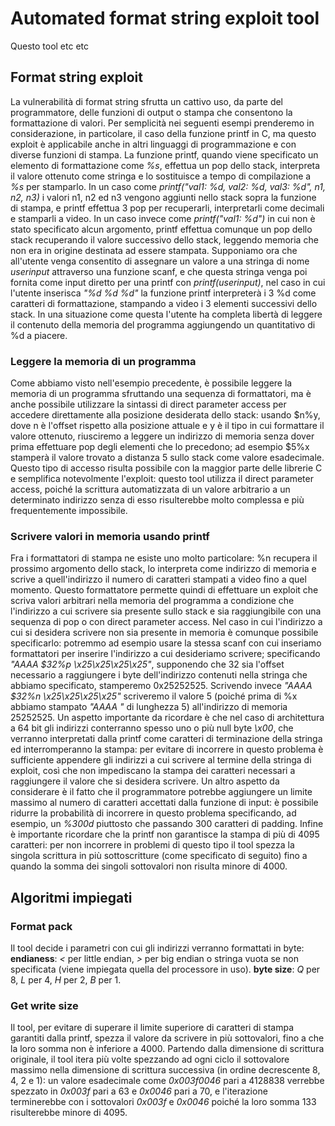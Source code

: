 # Automated format string exploit tool
Questo tool etc etc

## Format string exploit
La vulnerabilità di format string sfrutta un cattivo uso, da parte del programmatore, delle funzioni di output o stampa che consentono la formattazione di valori.
Per semplicità nei seguenti esempi prenderemo in considerazione, in particolare, il caso della funzione printf in C, ma questo exploit è applicabile anche in altri linguaggi di programmazione e con diverse funzioni di stampa.
La funzione printf, quando viene specificato un elemento di formattazione come _%s_, effettua un pop dello stack, interpreta il valore ottenuto come stringa e lo sostituisce a tempo di compilazione a _%s_ per stamparlo. In un caso come _printf("val1: %d, val2: %d, val3: %d", n1, n2, n3)_ i valori n1, n2 ed n3 vengono aggiunti nello stack sopra la funzione di stampa, e printf effettua 3 pop per recuperarli, interpretarli come decimali e stamparli a video. In un caso invece come _printf("val1: %d")_ in cui non è stato specificato alcun argomento, printf effettua comunque un pop dello stack recuperando il valore successivo dello stack, leggendo memoria che non era in origine destinata ad essere stampata.
Supponiamo ora che all'utente venga consentito di assegnare un valore a una stringa di nome _userinput_ attraverso una funzione scanf, e che questa stringa venga poi fornita come input diretto per una printf con _printf(userinput)_, nel caso in cui l'utente inserisca _"%d %d %d"_ la funzione printf interpreterà i 3 %d come caratteri di formattazione, stampando a video i 3 elementi successivi dello stack. In una situazione come questa l'utente ha completa libertà di leggere il contenuto della memoria del programma aggiungendo un quantitativo di %d a piacere.

### Leggere la memoria di un programma
Come abbiamo visto nell'esempio precedente, è possibile leggere la memoria di un programma sfruttando una sequenza di formattatori, ma è anche possibile utilizzare la sintassi di direct parameter access per accedere direttamente alla posizione desiderata dello stack: usando $n%y, dove n è l'offset rispetto alla posizione attuale e y è il tipo in cui formattare il valore ottenuto, riusciremo a leggere un indirizzo di memoria senza dover prima effettuare pop degli elementi che lo precedono; ad esempio $5%x stamperà il valore trovato a distanza 5 sullo stack come valore esadecimale. Questo tipo di accesso risulta possibile con la maggior parte delle librerie C e semplifica notevolmente l'exploit: questo tool utilizza il direct parameter access, poiché la scrittura automatizzata di un valore arbitrario a un determinato indirizzo senza di esso risulterebbe molto complessa e più frequentemente impossibile.

### Scrivere valori in memoria usando printf
Fra i formattatori di stampa ne esiste uno molto particolare: %n recupera il prossimo argomento dello stack, lo interpreta come indirizzo di memoria e scrive a quell'indirizzo il numero di caratteri stampati a video fino a quel momento. Questo formattatore permette quindi di effettuare un exploit che scriva valori arbitrari nella memoria del programma a condizione che l'indirizzo a cui scrivere sia presente sullo stack e sia raggiungibile con una sequenza di pop o con direct parameter access.
Nel caso in cui l'indirizzo a cui si desidera scrivere non sia presente in memoria è comunque possibile specificarlo: potremmo ad esempio usare la stessa scanf con cui inseriamo formattatori per inserire l'indirizzo a cui desideriamo scrivere; specificando _"AAAA $32%p \x25\x25\x25\x25"_, supponendo che 32 sia l'offset necessario a raggiungere i byte dell'indirizzo contenuti nella stringa che abbiamo specificato, stamperemo 0x25252525. Scrivendo invece _"AAAA $32%n \x25\x25\x25\x25"_ scriveremo il valore 5 (poiché prima di %x abbiamo stampato _"AAAA "_ di lunghezza 5) all'indirizzo di memoria 25252525.
Un aspetto importante da ricordare è che nel caso di architettura a 64 bit gli indirizzi conterranno spesso uno o più null byte _\x00_, che verranno interpretati dalla printf come caratteri di terminazione della stringa ed interromperanno la stampa: per evitare di incorrere in questo problema è sufficiente appendere gli indirizzi a cui scrivere al termine della stringa di exploit, così che non impediscano la stampa dei caratteri necessari a raggiungere il valore che si desidera scrivere.
Un altro aspetto da considerare è il fatto che il programmatore potrebbe aggiungere un limite massimo al numero di caratteri accettati dalla funzione di input: è possibile ridurre la probabilità di incorrere in questo problema specificando, ad esempio, un _%300d_ piuttosto che passando 300 caratteri di padding.
Infine è importante ricordare che la printf non garantisce la stampa di più di 4095 caratteri: per non incorrere in problemi di questo tipo il tool spezza la singola scrittura in più sottoscritture (come specificato di seguito) fino a quando la somma dei singoli sottovalori non risulta minore di 4000.


## Algoritmi impiegati

### Format pack
Il tool decide i parametri con cui gli indirizzi verranno formattati in byte:
**endianess**: _<_ per little endian, _>_ per big endian o stringa vuota se non specificata (viene impiegata quella del processore in uso).
**byte size**: _Q_ per 8, _L_ per 4, _H_ per 2, _B_ per 1.

### Get write size
Il tool, per evitare di superare il limite superiore di caratteri di stampa garantiti dalla printf, spezza il valore da scrivere in più sottovalori, fino a che la loro somma non è inferiore a 4000.
Partendo dalla dimensione di scrittura originale, il tool itera più volte spezzando ad ogni ciclo il sottovalore massimo nella dimensione di scrittura successiva (in ordine decrescente 8, 4, 2 e 1): un valore esadecimale come _0x003f0046_ pari a 4128838 verrebbe spezzato in _0x003f_ pari a 63 e _0x0046_ pari a 70, e l'iterazione terminerebbe con i sottovalori _0x003f_ e _0x0046_ poiché la loro somma 133 risulterebbe minore di 4095.
